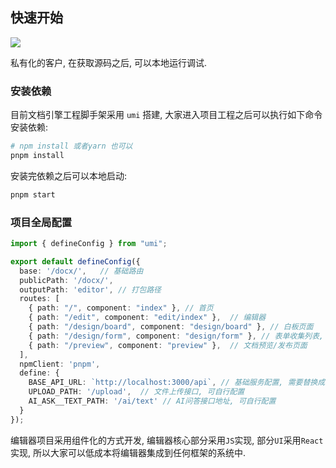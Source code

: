 ## 快速开始

![](https://cdn.dooring.cn/FqcIC75BCFMybWZ_LKU8HDubp2DM)

私有化的客户, 在获取源码之后, 可以本地运行调试.

### 安装依赖

目前文档引擎工程脚手架采用 `umi` 搭建, 大家进入项目工程之后可以执行如下命令安装依赖:

```bash
# npm install 或者yarn 也可以
pnpm install
```

安装完依赖之后可以本地启动:

```bash
pnpm start
```

### 项目全局配置

```ts
import { defineConfig } from "umi";

export default defineConfig({
  base: '/docx/',   // 基础路由
  publicPath: '/docx/',
  outputPath: 'editor', // 打包路径
  routes: [
    { path: "/", component: "index" }, // 首页
    { path: "/edit", component: "edit/index" },  // 编辑器
    { path: "/design/board", component: "design/board" }, // 白板页面
    { path: "/design/form", component: "design/form" }, // 表单收集列表, 可自行开发UI
    { path: "/preview", component: "preview" },  // 文档预览/发布页面
  ],
  npmClient: 'pnpm',
  define: {
    BASE_API_URL: `http://localhost:3000/api`, // 基础服务配置, 需要替换成自己的服务器地址
    UPLOAD_PATH: '/upload',  // 文件上传接口, 可自行配置
    AI_ASK__TEXT_PATH: '/ai/text' // AI问答接口地址, 可自行配置
  }
});
```

编辑器项目采用组件化的方式开发, 编辑器核心部分采用`JS`实现, 部分`UI`采用`React`实现, 所以大家可以低成本将编辑器集成到任何框架的系统中.
